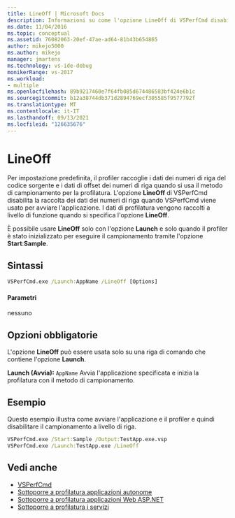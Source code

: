 ```yaml
---
title: LineOff | Microsoft Docs
description: Informazioni su come l'opzione LineOff di VSPerfCmd disabilita la raccolta dei dati dei numeri di riga quando vsPerfCmd viene usato per avviare l'applicazione.
ms.date: 11/04/2016
ms.topic: conceptual
ms.assetid: 76082063-20ef-47ae-ad64-81b43b654865
author: mikejo5000
ms.author: mikejo
manager: jmartens
ms.technology: vs-ide-debug
monikerRange: vs-2017
ms.workload:
- multiple
ms.openlocfilehash: 89b9217460e7f64fb085d674486583bf424e6b1c
ms.sourcegitcommit: b12a38744db371d2894769ecf305585f9577792f
ms.translationtype: MT
ms.contentlocale: it-IT
ms.lasthandoff: 09/13/2021
ms.locfileid: "126635676"
---
```

# <a name="lineoff"></a>LineOff
Per impostazione predefinita, il profiler raccoglie i dati dei numeri di riga del codice sorgente e i dati di offset dei numeri di riga quando si usa il metodo di campionamento per la profilatura. L'opzione **LineOff** di VSPerfCmd disabilita la raccolta dei dati dei numeri di riga quando VSPerfCmd viene usato per avviare l'applicazione. I dati di profilatura vengono raccolti a livello di funzione quando si specifica l'opzione **LineOff**.

 È possibile usare **LineOff** solo con l'opzione **Launch** e solo quando il profiler è stato inizializzato per eseguire il campionamento tramite l'opzione **Start**:**Sample**.

## <a name="syntax"></a>Sintassi

```cmd
VSPerfCmd.exe /Launch:AppName /LineOff [Options]
```

#### <a name="parameters"></a>Parametri
 nessuno

## <a name="required-options"></a>Opzioni obbligatorie
 L'opzione **LineOff** può essere usata solo su una riga di comando che contiene l'opzione **Launch**.

 **Launch (Avvia):** `AppName` Avvia l'applicazione specificata e inizia la profilatura con il metodo di campionamento.

## <a name="example"></a>Esempio
 Questo esempio illustra come avviare l'applicazione e il profiler e quindi disabilitare il campionamento a livello di riga.

```cmd
VSPerfCmd.exe /Start:Sample /Output:TestApp.exe.vsp
VSPerfCmd.exe /Launch:TestApp.exe /LineOff
```

## <a name="see-also"></a>Vedi anche
- [VSPerfCmd](../profiling/vsperfcmd.md)
- [Sottoporre a profilatura applicazioni autonome](../profiling/command-line-profiling-of-stand-alone-applications.md)
- [Sottoporre a profilatura applicazioni Web ASP.NET](../profiling/command-line-profiling-of-aspnet-web-applications.md)
- [Sottoporre a profilatura i servizi](../profiling/command-line-profiling-of-services.md)
